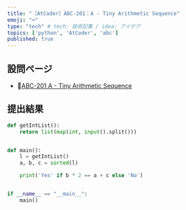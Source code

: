 ```yaml
---
title: "［AtCoder］ABC-201｜A - Tiny Arithmetic Sequence"
emoji: "⌨️"
type: "tech" # tech: 技術記事 / idea: アイデア
topics: ['python', 'AtCoder', 'abc']
published: true
---
```


## 設問ページ

- 🔗[ABC-201 A - Tiny Arithmetic Sequence](https://atcoder.jp/contests/abc201/tasks/abc201_a)

## 提出結果

```python
def getIntList():
    return list(map(int, input().split()))


def main():
    l = getIntList()
    a, b, c = sorted(l)

    print('Yes' if b * 2 == a + c else 'No')


if __name__ == "__main__":
    main()
```
